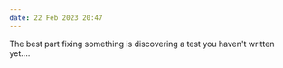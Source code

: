 ```yaml
---
date: 22 Feb 2023 20:47
---
```


The best part fixing something is discovering a test you haven't written yet....
